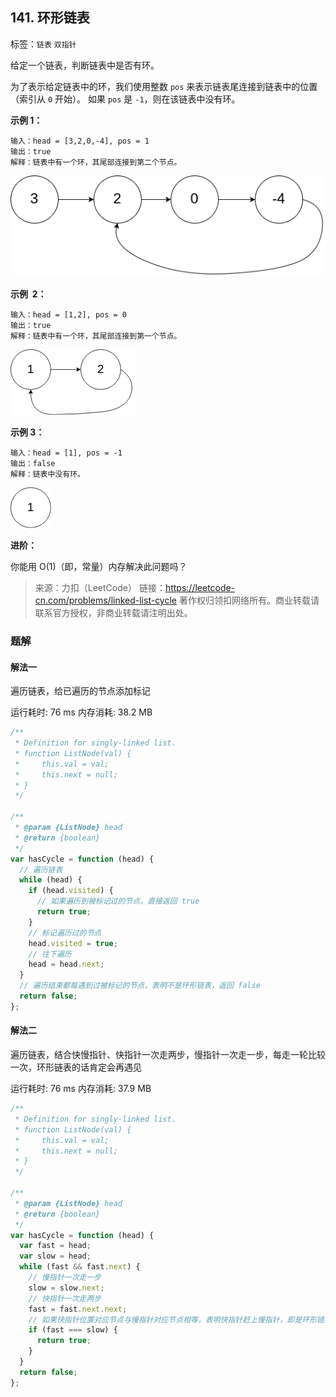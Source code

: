 ## 141. 环形链表

标签：`链表` `双指针`

给定一个链表，判断链表中是否有环。

为了表示给定链表中的环，我们使用整数 `pos` 来表示链表尾连接到链表中的位置（索引从 `0` 开始）。 如果 `pos` 是 `-1`，则在该链表中没有环。

**示例 1：**

```
输入：head = [3,2,0,-4], pos = 1
输出：true
解释：链表中有一个环，其尾部连接到第二个节点。
```

![](./1.png)

**示例  2：**

```
输入：head = [1,2], pos = 0
输出：true
解释：链表中有一个环，其尾部连接到第一个节点。
```

![](./2.png)

**示例 3：**

```
输入：head = [1], pos = -1
输出：false
解释：链表中没有环。
```

![](./3.png)

**进阶：**

你能用 O(1)（即，常量）内存解决此问题吗？

> 来源：力扣（LeetCode）
> 链接：https://leetcode-cn.com/problems/linked-list-cycle
> 著作权归领扣网络所有。商业转载请联系官方授权，非商业转载请注明出处。

### 题解

#### 解法一

遍历链表，给已遍历的节点添加标记

运行耗时: 76 ms 内存消耗: 38.2 MB

```javascript
/**
 * Definition for singly-linked list.
 * function ListNode(val) {
 *     this.val = val;
 *     this.next = null;
 * }
 */

/**
 * @param {ListNode} head
 * @return {boolean}
 */
var hasCycle = function (head) {
  // 遍历链表
  while (head) {
    if (head.visited) {
      // 如果遍历到被标记过的节点，直接返回 true
      return true;
    }
    // 标记遍历过的节点
    head.visited = true;
    // 往下遍历
    head = head.next;
  }
  // 遍历结束都每遇到过被标记的节点，表明不是环形链表，返回 false
  return false;
};
```

#### 解法二

遍历链表，结合快慢指针、快指针一次走两步，慢指针一次走一步，每走一轮比较一次，环形链表的话肯定会再遇见

运行耗时: 76 ms 内存消耗: 37.9 MB

```javascript
/**
 * Definition for singly-linked list.
 * function ListNode(val) {
 *     this.val = val;
 *     this.next = null;
 * }
 */

/**
 * @param {ListNode} head
 * @return {boolean}
 */
var hasCycle = function (head) {
  var fast = head;
  var slow = head;
  while (fast && fast.next) {
    // 慢指针一次走一步
    slow = slow.next;
    // 快指针一次走两步
    fast = fast.next.next;
    // 如果快指针位置对应节点与慢指针对应节点相等，表明快指针赶上慢指针，即是环形链表，返回 true
    if (fast === slow) {
      return true;
    }
  }
  return false;
};
```
